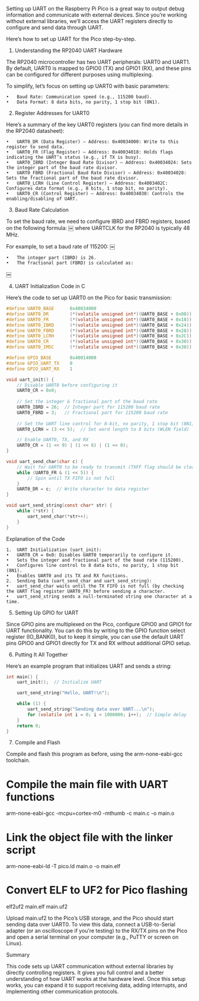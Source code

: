 Setting up UART on the Raspberry Pi Pico is a great way to output debug information and communicate with external devices. Since you’re working without external libraries, we’ll access the UART registers directly to configure and send data through UART.

Here’s how to set up UART for the Pico step-by-step.

1. Understanding the RP2040 UART Hardware

The RP2040 microcontroller has two UART peripherals: UART0 and UART1. By default, UART0 is mapped to GPIO0 (TX) and GPIO1 (RX), and these pins can be configured for different purposes using multiplexing.

To simplify, let’s focus on setting up UART0 with basic parameters:

	•	Baud Rate: Communication speed (e.g., 115200 baud).
	•	Data Format: 8 data bits, no parity, 1 stop bit (8N1).

2. Register Addresses for UART0

Here’s a summary of the key UART0 registers (you can find more details in the RP2040 datasheet):

	•	UART0_DR (Data Register) – Address: 0x40034000: Write to this register to send data.
	•	UART0_FR (Flag Register) – Address: 0x40034018: Holds flags indicating the UART’s status (e.g., if TX is busy).
	•	UART0_IBRD (Integer Baud Rate Divisor) – Address: 0x40034024: Sets the integer part of the baud rate divisor.
	•	UART0_FBRD (Fractional Baud Rate Divisor) – Address: 0x40034028: Sets the fractional part of the baud rate divisor.
	•	UART0_LCRH (Line Control Register) – Address: 0x4003402C: Configures data format (e.g., 8 bits, 1 stop bit, no parity).
	•	UART0_CR (Control Register) – Address: 0x40034030: Controls the enabling/disabling of UART.

3. Baud Rate Calculation

To set the baud rate, we need to configure IBRD and FBRD registers, based on the following formula:
￼
where UARTCLK for the RP2040 is typically 48 MHz.

For example, to set a baud rate of 115200:
￼

	•	The integer part (IBRD) is 26.
	•	The fractional part (FBRD) is calculated as:
￼

4. UART Initialization Code in C

Here’s the code to set up UART0 on the Pico for basic transmission:

```c
#define UART0_BASE      0x40034000
#define UART0_DR        (*(volatile unsigned int*)(UART0_BASE + 0x00))
#define UART0_FR        (*(volatile unsigned int*)(UART0_BASE + 0x18))
#define UART0_IBRD      (*(volatile unsigned int*)(UART0_BASE + 0x24))
#define UART0_FBRD      (*(volatile unsigned int*)(UART0_BASE + 0x28))
#define UART0_LCRH      (*(volatile unsigned int*)(UART0_BASE + 0x2C))
#define UART0_CR        (*(volatile unsigned int*)(UART0_BASE + 0x30))
#define UART0_IMSC      (*(volatile unsigned int*)(UART0_BASE + 0x38))

#define GPIO_BASE       0x40014000
#define GPIO_UART_TX    0
#define GPIO_UART_RX    1

void uart_init() {
    // Disable UART0 before configuring it
    UART0_CR = 0x0;
    
    // Set the integer & fractional part of the baud rate
    UART0_IBRD = 26;  // Integer part for 115200 baud rate
    UART0_FBRD = 3;   // Fractional part for 115200 baud rate
    
    // Set the UART line control for 8-bit, no parity, 1 stop bit (8N1)
    UART0_LCRH = (3 << 5);  // Set word length to 8 bits (WLEN field)

    // Enable UART0, TX, and RX
    UART0_CR = (1 << 9) | (1 << 8) | (1 << 0);
}

void uart_send_char(char c) {
    // Wait for UART0 to be ready to transmit (TXFF flag should be clear)
    while (UART0_FR & (1 << 5)) {
        // Spin until TX FIFO is not full
    }
    UART0_DR = c;  // Write character to data register
}

void uart_send_string(const char* str) {
    while (*str) {
        uart_send_char(*str++);
    }
}
```

Explanation of the Code

	1.	UART Initialization (uart_init):
	•	UART0_CR = 0x0: Disables UART0 temporarily to configure it.
	•	Sets the integer and fractional part of the baud rate (115200).
	•	Configures line control to 8 data bits, no parity, 1 stop bit (8N1).
	•	Enables UART0 and its TX and RX functions.
	2.	Sending Data (uart_send_char and uart_send_string):
	•	uart_send_char waits until the TX FIFO is not full (by checking the UART flag register UART0_FR) before sending a character.
	•	uart_send_string sends a null-terminated string one character at a time.

5. Setting Up GPIO for UART

Since GPIO pins are multiplexed on the Pico, configure GPIO0 and GPIO1 for UART functionality. You can do this by writing to the GPIO function select register (IO_BANK0), but to keep it simple, you can use the default UART pins GPIO0 and GPIO1 directly for TX and RX without additional GPIO setup.

6. Putting It All Together

Here’s an example program that initializes UART and sends a string:

```c
int main() {
    uart_init();  // Initialize UART

    uart_send_string("Hello, UART!\n");

    while (1) {
        uart_send_string("Sending data over UART...\n");
        for (volatile int i = 0; i < 1000000; i++);  // Simple delay
    }
    return 0;
}
```

7. Compile and Flash

Compile and flash this program as before, using the arm-none-eabi-gcc toolchain.

# Compile the main file with UART functions
arm-none-eabi-gcc -mcpu=cortex-m0 -mthumb -c main.c -o main.o

# Link the object file with the linker script
arm-none-eabi-ld -T pico.ld main.o -o main.elf

# Convert ELF to UF2 for Pico flashing
elf2uf2 main.elf main.uf2

Upload main.uf2 to the Pico’s USB storage, and the Pico should start sending data over UART0. To view this data, connect a USB-to-Serial adapter (or an oscilloscope if you’re testing) to the RX/TX pins on the Pico and open a serial terminal on your computer (e.g., PuTTY or screen on Linux).

Summary

This code sets up UART communication without external libraries by directly controlling registers. It gives you full control and a better understanding of how UART works at the hardware level. Once this setup works, you can expand it to support receiving data, adding interrupts, and implementing other communication protocols.
